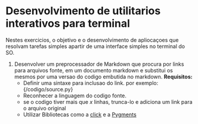# Desenvolvimento de utilitarios interativos para terminal
Nestes exercicios, o objetivo e o desenvolvimento de apliocaçoes que resolvam tarefas simples apartir de uma interface simples no terminal do SO.

1. Desenvolver um preprocessador de Markdown que procura por links para arquivos fonte, em um documento markdown e substitui os mesmos por uma versao do codigo embutida no markdown. **Requisitos:** 
    - Definir uma sintaxe para inclusao do link. por exemplo: {/codigo/source.py}
    - Reconhecer a linguagem do codigo fonte.
    - se o codigo tiver mais que *x* linhas, trunca-lo e adiciona um link para o arquivo original
    - Utilizar Bibliotecas como a [click](https://click.palletsprojects.com/en/5.x/) e a [Pygments](http://pygments.org/)
